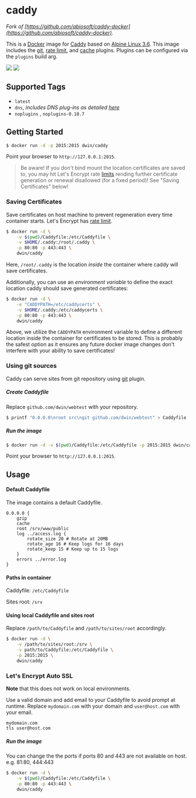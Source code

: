 # caddy
_Fork of [https://github.com/abiosoft/caddy-docker](https://github.com/abiosoft/caddy-docker)._

This is a [Docker](https://docker.com) image for [Caddy](https://caddyserver.com) based on [Alpine Linux 3.6](https://alpinelinux.org). This image includes the [git](https://caddyserver.com/docs/http.git), [rate limit](https://caddyserver.com/docs/http.ratelimit), and [cache](https://caddyserver.com/docs/http.cache) plugins.  Plugins can be configured via the `plugins` build arg.

[![](https://images.microbadger.com/badges/version/dwin/caddy.svg)](https://microbadger.com/images/dwin/caddy "Get your own version badge on microbadger.com")
[![](https://images.microbadger.com/badges/image/dwin/caddy.svg)](https://microbadger.com/images/dwin/caddy "Get your own image badge on microbadger.com")

## Supported Tags
- ```latest```
- ```dns```, *includes DNS plug-ins as detailed [here](https://github.com/dwin/caddy-docker/tree/master/dns)*
- ```noplugins``` , ```noplugins-0.10.7```

## Getting Started

```sh
$ docker run -d -p 2015:2015 dwin/caddy
```

Point your browser to `http://127.0.0.1:2015`.

> Be aware! If you don't bind mount the location certificates are saved to, you may hit Let's Encrypt rate [limits](https://letsencrypt.org/docs/rate-limits/) rending further certificate generation or renewal disallowed (for a fixed period)! See "Saving Certificates" below!

### Saving Certificates

Save certificates on host machine to prevent regeneration every time container starts.
Let's Encrypt has [rate limit](https://community.letsencrypt.org/t/rate-limits-for-lets-encrypt/6769).
```sh
$ docker run -d \
    -v $(pwd)/Caddyfile:/etc/Caddyfile \
    -v $HOME/.caddy:/root/.caddy \
    -p 80:80 -p 443:443 \
    dwin/caddy
```


Here, `/root/.caddy` is the location *inside* the container where caddy will save certificates.

Additionally, you can use an *environment variable* to define the exact location caddy should save generated certificates:

```sh
$ docker run -d \
    -e "CADDYPATH=/etc/caddycerts" \
    -v $HOME/.caddy:/etc/caddycerts \
    -p 80:80 -p 443:443 \
    dwin/caddy
```

Above, we utilize the `CADDYPATH` environment variable to define a different location inside the container for
certificates to be stored. This is probably the safest option as it ensures any future docker image changes don't interfere with your ability to save certificates!

### Using git sources

Caddy can serve sites from git repository using [git](https://caddyserver.com/docs/http.git) plugin.

##### Create Caddyfile

Replace `github.com/dwin/webtest` with your repository.

```sh
$ printf "0.0.0.0\nroot src\ngit github.com/dwin/webtest" > Caddyfile
```

##### Run the image

```sh
$ docker run -d -v $(pwd)/Caddyfile:/etc/Caddyfile -p 2015:2015 dwin/caddy
```
Point your browser to `http://127.0.0.1:2015`.

## Usage

#### Default Caddyfile

The image contains a default Caddyfile.

```
0.0.0.0 {
    gzip
    cache
    root /srv/www/public
    log ../access.log {
        rotate_size 20 # Rotate at 20MB
	    rotate_age 16 # Keep logs for 16 days
	    rotate_keep 15 # Keep up to 15 logs
    }
    errors ../error.log
}
```


#### Paths in container

Caddyfile: `/etc/Caddyfile`

Sites root: `/srv`

#### Using local Caddyfile and sites root

Replace `/path/to/Caddyfile` and `/path/to/sites/root` accordingly.

```sh
$ docker run -d \
    -v /path/to/sites/root:/srv \
    -v path/to/Caddyfile:/etc/Caddyfile \
    -p 2015:2015 \
    dwin/caddy
```

### Let's Encrypt Auto SSL
**Note** that this does not work on local environments.

Use a valid domain and add email to your Caddyfile to avoid prompt at runtime.
Replace `mydomain.com` with your domain and `user@host.com` with your email.
```
mydomain.com
tls user@host.com
```

##### Run the image

You can change the the ports if ports 80 and 443 are not available on host. e.g. 81:80, 444:443

```sh
$ docker run -d \
    -v $(pwd)/Caddyfile:/etc/Caddyfile \
    -p 80:80 -p 443:443 \
    dwin/caddy
```
